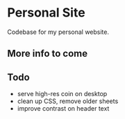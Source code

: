 # Personal Site

Codebase for my personal website.

## More info to come

## Todo

- serve high-res coin on desktop
- clean up CSS, remove older sheets
- improve contrast on header text
